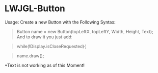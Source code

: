 LWJGL-Button
============

Usage:
Create a new Button with the Following Syntax:
>Button name = new Button(topLeftX, topLeftY, Width, Height, Text);
And to draw it you just add:

>while(!Display.isCloseRequested){

>name.draw();

*Text is not working as of this Moment!
